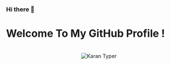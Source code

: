 ### Hi there 👋

# Welcome To My GitHub Profile !

<br/>
<div align="center">
  <img src="(https://user-images.githubusercontent.com/73129634/224562043-6e5dcb86-97d0-44f9-adc3-60f6169694f5.gif)" alt="Karan Typer" />
</div>
<br/>


<!--
**karan1608/karan1608** is a ✨ _special_ ✨ repository because its `README.md` (this file) appears on your GitHub profile.

Here are some ideas to get you started:

- 🔭 I’m currently working on ...
- 🌱 I’m currently learning ...
- 👯 I’m looking to collaborate on ...
- 🤔 I’m looking for help with ...
- 💬 Ask me about ...
- 📫 How to reach me: ...
- 😄 Pronouns: ...
- ⚡ Fun fact: ...
-->
